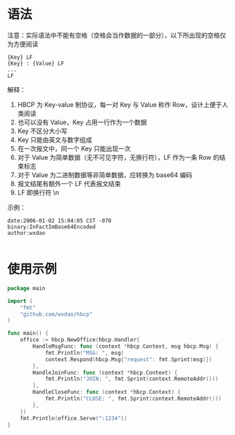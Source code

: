 # 语法

注意：实际语法中不能有空格（空格会当作数据的一部分），以下所出现的空格仅为方便阅读

```
{Key} LF
{Key} : {Value} LF
...
LF
```

解释：

1. HBCP 为 Key-value 制协议，每一对 Key 与 Value 称作 Row，设计上便于人类阅读
2. 也可以没有 Value，Key 占用一行作为一个数据
3. Key 不区分大小写
4. Key 只能由英文与数字组成
5. 在一次报文中，同一个 Key 只能出现一次
6. 对于 Value 为简单数据（无不可见字符，无换行符），LF 作为一条 Row 的结束标志
7. 对于 Value 为二进制数据等非简单数据，应转换为 base64 编码
8. 报文结尾有额外一个 LF 代表报文结束
9. LF 即换行符 \n

示例：

```
date:2006-01-02 15:04:05 CST -070
binary:InFactImBase64Encoded
author:wxdao


```

# 使用示例

```go
package main

import (
	"fmt"
	"github.com/wxdao/hbcp"
)

func main() {
	office := hbcp.NewOffice(hbcp.Handler{
		HandleMsgFunc: func (context *hbcp.Context, msg hbcp.Msg) {
			fmt.Println("MSG: ", msg)
			context.Respond(hbcp.Msg{"request": fmt.Sprint(msg)})
		},
		HandleJoinFunc: func (context *hbcp.Context) {
			fmt.Println("JOIN: ", fmt.Sprint(context.RemoteAddr()))
		},
		HandleCloseFunc: func (context *hbcp.Context) {
			fmt.Println("CLOSE: ", fmt.Sprint(context.RemoteAddr()))
		},
	})
	fmt.Println(office.Serve(":1234"))
}
```
